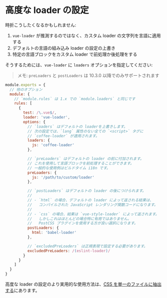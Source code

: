 # 高度な loader の設定

時折こうしたくなるかもしれません:

1. `vue-loader` が推測するのではなく、カスタム loader の文字列を言語に適用する
2. デフォルトの言語の組み込み loader の設定の上書き
3. 特定の言語ブロックをカスタム loader で前処理か後処理をする

そうするためには、`vue-loader` に `loaders` オプションを指定してください:

> メモ: `preLoaders` と `postLoaders` は 10.3.0 以降でのみサポートされます

``` js
module.exports = {
  // 他のオプション
  module: {
    // `module.rules` は 1.x での `module.loaders` と同じです
    rules: [
      {
        test: /\.vue$/,
        loader: 'vue-loader',
        options: {
          // `loaders` はデフォルトの loaderを上書きします。
          // 次の設定では、`lang` 属性のない全ての `<script>` タグに
          // `coffee-loader` が適用されます。
          loaders: {
            js: 'coffee-loader'
          },

          // `preLoaders` はデフォルトの loader の前に付加されます。
          // これを使用して言語ブロックを前処理することができます。
          // 一般的な使用例はビルドタイム i18n です。
          preLoaders: {
            js: '/path/to/custom/loader'
          },

          // `postLoaders` はデフォルトの loader の後につけられます。
          //
          // - `html` の場合、デフォルトの loader によって返される結果は、
          //   コンパイルされた JavaScript レンダリング関数コードになります。
          //
          // - `css` の場合、結果は `vue-style-loader` によって返されます。
          //   しかしこれはほとんどの場合特に有用ではありません。
          //   PostCSS プラグインを使用する方が良い選択になります。
          postLoaders: {
            html: 'babel-loader'
          },

          // `excludedPreLoaders` は正規表現で設定する必要があります。
          excludedPreLoaders: /(eslint-loader)/
        }
      }
    ]
  }
}
```

高度な loader の設定のより実用的な使用方法は、[CSS を単一のファイルに抽出する](./expression-css.md)にあります。
